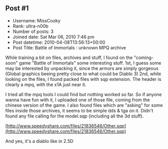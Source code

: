 ## Post #1
- Username: MissCooky
- Rank: ultra-n00b
- Number of posts: 3
- Joined date: Sat Mar 06, 2010 7:46 pm
- Post datetime: 2010-04-08T13:56:13+00:00
- Post Title: Battle of Immortals : unknown MPQ archive

While training a bit on files, archives and stuff, I found on the "coming-soon" game "Battle of Immortals" some interesting stuff.
1st, I guess some may be interested by unpacking it, since the armors are simply gorgeous (Global graphics beeing pretty close to what could be Diablo 3)
2nd, while looking on the files, I found packed files with sqp extension. The header is clearly a mpq, with the x1A just near it.

I tried all the mpq tools I could find but nothing worked so far. So if anyone wanna have fun with it, I uploaded one of those file, coming from the chinese version of the game.
I also found files which are "asking" for some files inside those archives, it seems to be simple dds & tga on it. Didn't found any file calling for the model.sqp (including all the 3d stuff).

[http://www.speedyshare.com/files/21836546/Other.sqp](http://www.speedyshare.com/files/21836546/Other.sqp)

And yes, it's a diablo like in 2.5D
